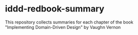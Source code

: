 # iddd-redbook-summary
This repository collects summaries for each chapter of the book "Implementing Domain-Driven Design" by Vaughn Vernon
